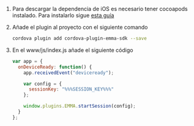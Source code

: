 1. Para descargar la dependencia de iOS es necesario tener cocoapods instalado. Para instalarlo sigue <a target="_blank" rel="nofollow" href="https://guides.cocoapods.org/using/getting-started.html#toc_3">esta guía</a>

2. Añade el plugin al proyecto con el siguiente comando

   ```bash
   cordova plugin add cordova-plugin-emma-sdk --save
   ```

3. En el www/js/index.js añade el siguiente código

   ```javascript
   var app = {
     onDeviceReady: function() {
       app.receivedEvent("deviceready");

       var config = {
         sessionKey: "%%%SESSION_KEY%%%"
       };

       window.plugins.EMMA.startSession(config);
     }
   };
   ```
